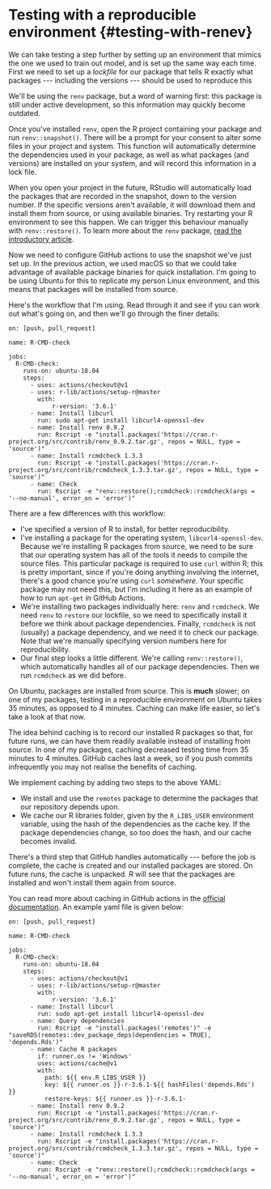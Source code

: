 
# Testing with a reproducible environment {#testing-with-renev}




We can take testing a step further by setting up an environment that mimics the one we used to train out model, and is set up the same way each time. First we need to set up a *lockfile* for our package that tells R exactly what packages --- including the versions --- should be used to reproduce this 

We'll be using the `renv` package, but a word of warning first: this package is still under active development, so this information may quickly become outdated.

Once you've installed `renv`, open the R project containing your package and run `renv::snapshot()`. There will be a prompt for your consent to alter some files in your project and system. This function will automatically determine the dependencies used in your package, as well as what packages (and versions) are installed on your system, and will record this information in a lock file.

When you open your project in the future, RStudio will automatically load the packages that are recorded in the snapshot, down to the version number. If the specific versions aren't available, it will download them and install them from source, or using available binaries. Try restarting your R environment to see this happen. We can trigger this behaviour manually with `renv::restore()`. To learn more about the `renv` package, [read the introductory article](https://rstudio.github.io/renv/articles/renv.html).

Now we need to configure GitHub actions to use the snapshot we've just set up. In the previous action, we used macOS so that we could take advantage of available package binaries for quick installation. I'm going to be using Ubuntu for this to replicate my person Linux environment, and this means that packages will be installed from source.

Here's the workflow that I'm using. Read through it and see if you can work out what's going on, and then we'll go through the finer details:

```
on: [push, pull_request]

name: R-CMD-check

jobs:
  R-CMD-check:
    runs-on: ubuntu-18.04
    steps:
      - uses: actions/checkout@v1
      - uses: r-lib/actions/setup-r@master
        with:
            r-version: '3.6.1'
      - name: Install libcurl
        run: sudo apt-get install libcurl4-openssl-dev
      - name: Install renv 0.9.2
        run: Rscript -e "install.packages('https://cran.r-project.org/src/contrib/renv_0.9.2.tar.gz', repos = NULL, type = 'source')"
      - name: Install rcmdcheck 1.3.3
        run: Rscript -e "install.packages('https://cran.r-project.org/src/contrib/rcmdcheck_1.3.3.tar.gz', repos = NULL, type = 'source')"
      - name: Check
        run: Rscript -e "renv::restore();rcmdcheck::rcmdcheck(args = '--no-manual', error_on = 'error')"
```

There are a few differences with this workflow:

* I've specified a version of R to install, for better reproducibility.
* I've installing a package for the operating system, `libcurl4-openssl-dev`. Because we're installing R packages from source, we need to be sure that our operating system has all of the tools it needs to compile the source files. This particular package is required to use `curl` within R; this is pretty important, since if you're doing anything involving the internet, there's a good chance you're using `curl` *somewhere*. Your specific package may not need this, but I'm including it here as an example of how to run `apt-get` in GitHub Actions.
* We're installing two packages individually here: `renv` and `rcmdcheck`. We need `renv` to `restore` our lockfile, so we need to specifically install it before we think about package dependencies. Finally, `rcmdcheck` is not (usually) a package dependency, and we need it to check our package. Note that we're manually specifying version numbers here for reproducibility.
* Our final step looks a little different. We're calling `renv::restore()`, which automatically handles all of our package dependencies. Then we run `rcmdcheck` as we did before.

On Ubuntu, packages are installed from source. This is **much** slower; on one of my packages, testing in a reproducible environment on Ubuntu takes 35 minutes, as opposed to 4 minutes. Caching can make life easier, so let's take a look at that now.

The idea behind caching is to record our installed R packages so that, for future runs, we can have them readily available instead of installing from source. In one of my packages, caching decreased testing time from 35 minutes to 4 minutes. GitHub caches last a week, so if you push commits infrequently you may not realise the benefits of caching.

We implement caching by adding two steps to the above YAML:

* We install and use the `remotes` package to determine the packages that our repository depends upon.
* We cache our R libraries folder, given by the `R_LIBS_USER` environment variable, using the hash of the dependencies as the cache key. If the package dependencies change, so too does the hash, and our cache becomes invalid.

There's a third step that GitHub handles automatically --- before the job is complete, the cache is created and our installed packages are stored. On future runs, the cache is unpacked. R will see that the packages are installed and won't install them again from source.

You can read more about caching in GitHub actions in the [official documentation](https://github.com/actions/cache). An example yaml file is given below:

```
on: [push, pull_request]

name: R-CMD-check

jobs:
  R-CMD-check:
    runs-on: ubuntu-18.04
    steps:
      - uses: actions/checkout@v1
      - uses: r-lib/actions/setup-r@master
        with:
            r-version: '3.6.1'
      - name: Install libcurl
        run: sudo apt-get install libcurl4-openssl-dev
      - name: Query dependencies
        run: Rscript -e "install.packages('remotes')" -e "saveRDS(remotes::dev_package_deps(dependencies = TRUE), 'depends.Rds')"
      - name: Cache R packages
        if: runner.os != 'Windows'
        uses: actions/cache@v1
        with:
          path: ${{ env.R_LIBS_USER }}
          key: ${{ runner.os }}-r-3.6.1-${{ hashFiles('depends.Rds') }}
          restore-keys: ${{ runner.os }}-r-3.6.1-
      - name: Install renv 0.9.2
        run: Rscript -e "install.packages('https://cran.r-project.org/src/contrib/renv_0.9.2.tar.gz', repos = NULL, type = 'source')"
      - name: Install rcmdcheck 1.3.3
        run: Rscript -e "install.packages('https://cran.r-project.org/src/contrib/rcmdcheck_1.3.3.tar.gz', repos = NULL, type = 'source')"
      - name: Check
        run: Rscript -e "renv::restore();rcmdcheck::rcmdcheck(args = '--no-manual', error_on = 'error')"
```

